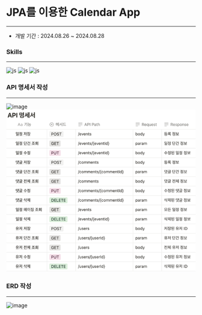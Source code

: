 # JPA를 이용한 Calendar App

---
* 개발 기간 : 2024.08.26 ~ 2024.08.28

### 






### Skills
___


![js](https://img.shields.io/badge/Java-ED8B00?style=for-the-badge&logo=openjdk&logoColor=white)
![js](https://img.shields.io/badge/Spring-6DB33F?style=for-the-badge&logo=spring&logoColor=white)
![js](https://img.shields.io/badge/MySQL-00000F?style=for-the-badge&logo=mysql&logoColor=white)

###


### API 명세서 작성

---
<img width="666" alt="image" src="https://github.com/user-attachments/assets/b891a3f1-13a6-46a2-b7ce-e772a8075f3d">![img.png](img.png)




###

### ERD 작성

---

![image](https://github.com/user-attachments/assets/ec276f8a-c02a-4be6-b3fb-e7fd4e43efc9)


###






